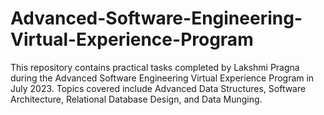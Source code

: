 # Advanced-Software-Engineering-Virtual-Experience-Program
This repository contains practical tasks completed by Lakshmi Pragna during the Advanced Software Engineering Virtual Experience Program in July 2023. Topics covered include Advanced Data Structures, Software Architecture, Relational Database Design, and Data Munging.
